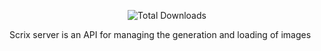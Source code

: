 <p align="center">
<img src="https://i.ibb.co/4NQTdPs/logo.png" alt="Total Downloads">
</p>


Scrix server is an API for managing the generation and loading of images
